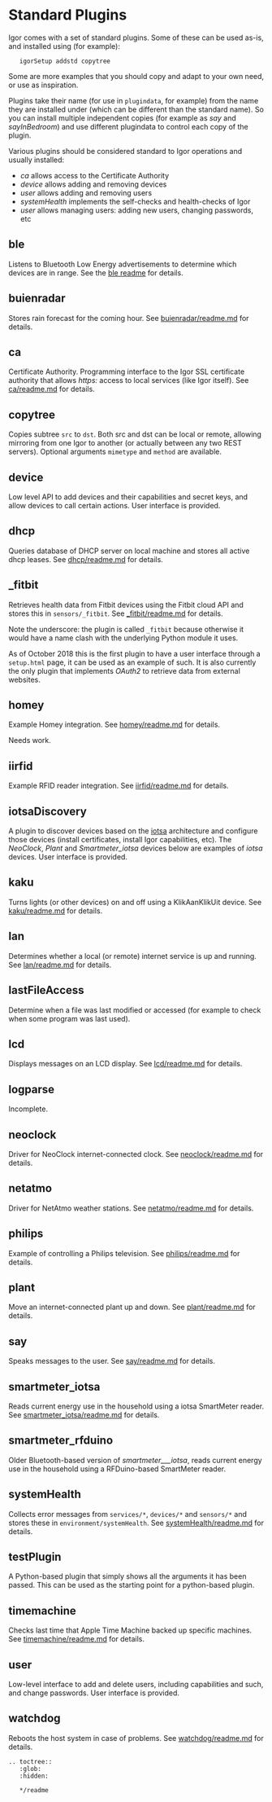 # Standard Plugins

Igor comes with a set of standard plugins. Some of these can be used as-is, and installed using (for example):

```
   igorSetup addstd copytree
```

Some are more examples that you should copy and adapt to your own need, or use as inspiration. 

Plugins take their name (for use in ```plugindata```, for example) from the name they are installed
under (which can be different than the standard name).
So you can install multiple independent copies (for example as *say* and *sayInBedroom*) 
and use different plugindata to control each copy of the plugin.

Various plugins should be considered standard to Igor operations and usually installed:

* *ca* allows access to the Certificate Authority
* *device* allows adding and removing devices
* *user* allows adding and removing users
* *systemHealth* implements the self-checks and health-checks of Igor
* *user* allows managing users: adding new users, changing passwords, etc
 
## ble

Listens to Bluetooth Low Energy advertisements to determine which devices are in range. See the [ble readme](ble/readme.md) for details.

## buienradar

Stores rain forecast for the coming hour. See [buienradar/readme.md](buienradar/readme.md) for details.

## ca

Certificate Authority. Programming interface to the Igor SSL certificate authority that allows _https:_ access to local services (like Igor itself). See [ca/readme.md](ca/readme.md) for details.

## copytree

Copies subtree ```src``` to ```dst```. Both src and dst can be local or remote, allowing mirroring from one Igor to another (or actually between any two REST servers). Optional arguments ```mimetype``` and ```method``` are available.

## device

Low level API to add devices and their capabilities and secret keys, and allow devices to call certain actions. User interface is provided.
## dhcp

Queries database of DHCP server on local machine and stores all active dhcp leases. See [dhcp/readme.md](dhcp/readme.md) for details.

## _fitbit

Retrieves health data from Fitbit devices using the Fitbit cloud API and stores this in ```sensors/_fitbit```. See [_fitbit/readme.md](_fitbit/readme.md) for details.

Note the underscore: the plugin is called `_fitbit` because otherwise it would have a name clash with the underlying Python module it uses.

As of October 2018 this is the first plugin to have a user interface through a `setup.html` page, it can be used as an example of such. It is also currently the only plugin that implements _OAuth2_ to retrieve data from external websites.

## homey

Example Homey integration. See [homey/readme.md](homey/readme.md) for details.

Needs work.

## iirfid

Example RFID reader integration. See [iirfid/readme.md](iirfid/readme.md) for details.

## iotsaDiscovery

A plugin to discover devices based on the [iotsa](https://github.com/dis-git/iotsa) architecture and configure those devices (install certificates, install Igor capabilities, etc). The _NeoClock_, _Plant_ and _Smartmeter\_iotsa_ devices below are examples of _iotsa_ devices.
User interface is provided.

## kaku

Turns lights (or other devices) on and off using a KlikAanKlikUit device. See [kaku/readme.md](kaku/readme.md) for details.

## lan

Determines whether a local (or remote) internet service is up and running.
See [lan/readme.md](lan/readme.md) for details.

## lastFileAccess

Determine when a file was last modified or accessed (for example to check when some program was last used). 

## lcd

Displays messages on an LCD display. See [lcd/readme.md](lcd/readme.md) for details.

## logparse

Incomplete.

## neoclock

Driver for NeoClock internet-connected clock. See [neoclock/readme.md](neoclock/readme.md) for details.

## netatmo

Driver for NetAtmo weather stations. See [netatmo/readme.md](netatmo/readme.md) for details.

## philips

Example of controlling a Philips television. See [philips/readme.md](philips/readme.md) for details.

## plant

Move an internet-connected plant up and down. See [plant/readme.md](plant/readme.md) for details.

## say

Speaks messages to the user. See [say/readme.md](say/readme.md) for details.

## smartmeter_iotsa

Reads current energy use in the household using a iotsa SmartMeter reader. See [smartmeter_iotsa/readme.md](smartmeter_iotsa/readme.md) for details.

## smartmeter_rfduino

Older Bluetooth-based version of _smartmeter___iotsa_, reads current energy use in the household using a RFDuino-based SmartMeter reader.

## systemHealth

Collects error messages from `services/*`, `devices/*` and `sensors/*` and stores these in `environment/systemHealth`. See [systemHealth/readme.md](systemHealth/readme.md) for details.

## testPlugin

A Python-based plugin that simply shows all the arguments it has been passed. This can be used as the starting point for a python-based plugin.

## timemachine

Checks last time that Apple Time Machine backed up specific machines. See [timemachine/readme.md](timemachine/readme.md) for details.

## user

Low-level interface to add and delete users, including capabilities and such, and change passwords. User interface is provided.

## watchdog

Reboots the host system in case of problems. See [watchdog/readme.md](watchdog/readme.md) for details.

```eval_rst
.. toctree::
   :glob:
   :hidden:
   
   */readme

```
